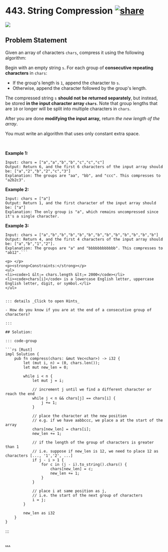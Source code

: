 # 443. String Compression [![share]](https://leetcode.com/problems/string-compression/)

![][medium]

## Problem Statement

<p>Given an array of characters <code>chars</code>, compress it using the following algorithm:</p>
<p>Begin with an empty string <code>s</code>. For each group of <strong>consecutive repeating characters</strong> in <code>chars</code>:</p>
<ul>
<li>If the group's length is <code>1</code>, append the character to <code>s</code>.</li>
<li>Otherwise, append the character followed by the group's length.</li>
</ul>
<p>The compressed string <code>s</code> <strong>should not be returned separately</strong>, but instead, be stored <strong>in the input character array <code>chars</code></strong>. Note that group lengths that are <code>10</code> or longer will be split into multiple characters in <code>chars</code>.</p>
<p>After you are done <strong>modifying the input array,</strong> return <em>the new length of the array</em>.</p>
<p>You must write an algorithm that uses only constant extra space.</p>
<p> </p>
<p><strong class="example">Example 1:</strong></p>

```
Input: chars = ["a","a","b","b","c","c","c"]
Output: Return 6, and the first 6 characters of the input array should be: ["a","2","b","2","c","3"]
Explanation: The groups are "aa", "bb", and "ccc". This compresses to "a2b2c3".
```

<p><strong class="example">Example 2:</strong></p>

```
Input: chars = ["a"]
Output: Return 1, and the first character of the input array should be: ["a"]
Explanation: The only group is "a", which remains uncompressed since it's a single character.
```

<p><strong class="example">Example 3:</strong></p>

````
Input: chars = ["a","b","b","b","b","b","b","b","b","b","b","b","b"]
Output: Return 4, and the first 4 characters of the input array should be: ["a","b","1","2"].
Explanation: The groups are "a" and "bbbbbbbbbbbb". This compresses to "ab12".```

<p> </p>
<p><strong>Constraints:</strong></p>
<ul>
<li><code>1 &lt;= chars.length &lt;= 2000</code></li>
<li><code>chars[i]</code> is a lowercase English letter, uppercase English letter, digit, or symbol.</li>
</ul>


::: details _Click to open Hints_

- How do you know if you are at the end of a consecutive group of characters?

:::

## Solution:

::: code-group

```rs [Rust]
impl Solution {
    pub fn compress(chars: &mut Vec<char>) -> i32 {
        let (mut i, n) = (0, chars.len());
        let mut new_len = 0;

        while i < n {
            let mut j = i;

            // increment j until we find a different character or reach the end
            while j < n && chars[j] == chars[i] {
                j += 1;
            }

            // place the character at the new position
            // e.g. if we have aabbccc, we place a at the start of the array
            chars[new_len] = chars[i];
            new_len += 1;

            // if the length of the group of characters is greater than 1
            // i.e. suppose if new_len is 12, we need to place 12 as characters [..., '1','2', ...]
            if j - i > 1 {
                for c in (j - i).to_string().chars() {
                    chars[new_len] = c;
                    new_len += 1;
                }
            }

            // place i at same position as j,
            // i.e. the start of the next group of characters
            i = j;
        }

        new_len as i32
    }
}

````

:::

### [_..._](#)

```

```

<!----------------------------------{ link }--------------------------------->

[share]: https://graph.org/file/3ea5234dda646b71c574a.png
[easy]: https://img.shields.io/badge/Difficulty-Easy-bright.svg
[medium]: https://img.shields.io/badge/Difficulty-Medium-yellow.svg
[hard]: https://img.shields.io/badge/Difficulty-Hard-red.svg
